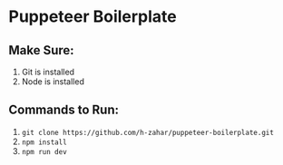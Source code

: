 # Puppeteer Boilerplate

## Make Sure:
1. Git is installed
2. Node is installed

## Commands to Run:
1. `git clone https://github.com/h-zahar/puppeteer-boilerplate.git`
2. `npm install`
3. `npm run dev`
